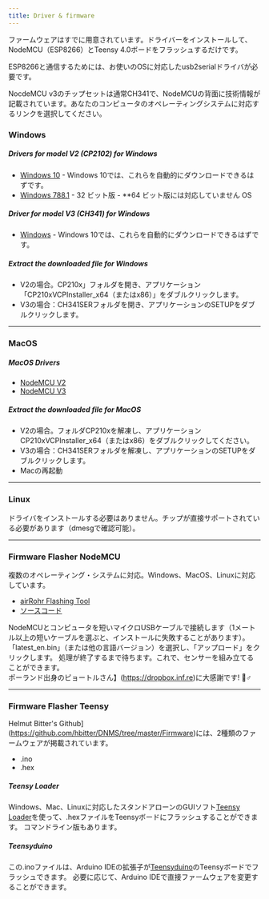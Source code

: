```yaml
---
title: Driver & firmware
---
```


ファームウェアはすでに用意されています。ドライバーをインストールして、NodeMCU（ESP8266）とTeensy 4.0ボードをフラッシュするだけです。

ESP8266と通信するためには、お使いのOSに対応したusb2serialドライバが必要です。

NocdeMCU v3のチップセットは通常CH341で、NodeMCUの背面に技術情報が記載されています。あなたのコンピュータのオペレーティングシステムに対応するリンクを選択してください。

### Windows

##### Drivers for model V2 (CP2102) for Windows
* [Windows 10](https://www.silabs.com/documents/public/software/CP210x_Universal_Windows_Driver.zip) - Windows 10では、これらを自動的にダウンロードできるはずです。
* [Windows 788.1](https://www.silabs.com/documents/public/software/CP210x_Windows_Drivers.zip) - 32 ビット版 - **64 ビット版には対応していません OS

##### Driver for model V3 (CH341) for Windows
* [Windows](http://www.wch.cn/downloads/file/5.html) - Windows 10では、これらを自動的にダウンロードできるはずです。

##### Extract the downloaded file for Windows
* V2の場合。CP210x」フォルダを開き、アプリケーション「CP210xVCPInstaller_x64（またはx86）」をダブルクリックします。
* V3の場合：CH341SERフォルダを開き、アプリケーションのSETUPをダブルクリックします。

---

### MacOS

##### MacOS Drivers
* [NodeMCU V2](https://www.silabs.com/documents/public/software/Mac_OSX_VCP_Driver.zip)
* [NodeMCU V3](http://www.wch.cn/downloads/file/178.html)

#####  Extract the downloaded file for MacOS
* V2の場合。フォルダCP210xを解凍し、アプリケーションCP210xVCPInstaller_x64（またはx86）をダブルクリックしてください。
* V3の場合：CH341SERフォルダを解凍し、アプリケーションのSETUPをダブルクリックします。
* Macの再起動

---

### Linux
ドライバをインストールする必要はありません。チップが直接サポートされている必要があります（dmesgで確認可能）。

---
### Firmware Flasher NodeMCU
複数のオペレーティング・システムに対応。Windows、MacOS、Linuxに対応しています。

* [airRohr Flashing Tool](http://firmware.sensor.community/airrohr/flashing-tool/)
* [ソースコード](https://github.com/opendata-stuttgart/airrohr-firmware-flasher/)

NodeMCUとコンピュータを短いマイクロUSBケーブルで接続します（1メートル以上の短いケーブルを選ぶと、インストールに失敗することがあります）。「latest_en.bin」（または他の言語バージョン）を選択し、「アップロード」をクリックします。
処理が終了するまで待ちます。これで、センサーを組み立てることができます。
<br>
ポーランド出身のピョートルさん】(https://dropbox.inf.re)に大感謝です! 🙋♂️

---
### Firmware Flasher Teensy
Helmut Bitter's Github](https://github.com/hbitter/DNMS/tree/master/Firmware)には、2種類のファームウェアが掲載されています。
* .ino
* .hex

##### Teensy Loader
Windows、Mac、Linuxに対応したスタンドアローンのGUIソフト[Teensy Loader](https://www.pjrc.com/teensy/loader.html)を使って、.hexファイルをTeensyボードにフラッシュすることができます。
コマンドライン版もあります。

##### Teensyduino
この.inoファイルは、Arduino IDEの拡張子が[Teensyduino](https://www.pjrc.com/teensy/teensyduino.html)のTeensyボードでフラッシュできます。
必要に応じて、Arduino IDEで直接ファームウェアを変更することができます。
